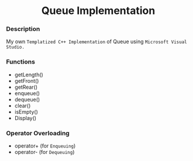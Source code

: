<h1 align="center">Queue Implementation</h1>

### Description
My own `Templatized C++ Implementation` of Queue using `Microsoft Visual Studio.`

### Functions
- getLength()
- getFront()
- getRear()
- enqueue()
- dequeue()
- clear()
- isEmpty()
- Display()

### Operator Overloading
- operator+ (for `Enqueuing`)
- operator- (for `Dequeuing`)
